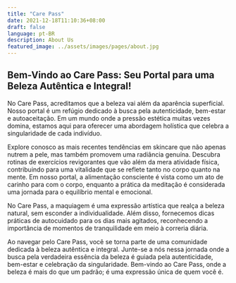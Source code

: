 ```yaml
---
title: "Care Pass"
date: 2021-12-18T11:10:36+08:00
draft: false
language: pt-BR
description: About Us
featured_image: ../assets/images/pages/about.jpg
---
```


## Bem-Vindo ao Care Pass: Seu Portal para uma Beleza Autêntica e Integral!

No Care Pass, acreditamos que a beleza vai além da aparência superficial. Nosso portal é um refúgio dedicado à busca pela autenticidade, bem-estar e autoaceitação. Em um mundo onde a pressão estética muitas vezes domina, estamos aqui para oferecer uma abordagem holística que celebra a singularidade de cada indivíduo.

Explore conosco as mais recentes tendências em skincare que não apenas nutrem a pele, mas também promovem uma radiância genuína. Descubra rotinas de exercícios revigorantes que vão além da mera atividade física, contribuindo para uma vitalidade que se reflete tanto no corpo quanto na mente. Em nosso portal, a alimentação consciente é vista como um ato de carinho para com o corpo, enquanto a prática da meditação é considerada uma jornada para o equilíbrio mental e emocional.

No Care Pass, a maquiagem é uma expressão artística que realça a beleza natural, sem esconder a individualidade. Além disso, fornecemos dicas práticas de autocuidado para os dias mais agitados, reconhecendo a importância de momentos de tranquilidade em meio à correria diária.

Ao navegar pelo Care Pass, você se torna parte de uma comunidade dedicada à beleza autêntica e integral. Junte-se a nós nessa jornada onde a busca pela verdadeira essência da beleza é guiada pela autenticidade, bem-estar e celebração da singularidade. Bem-vindo ao Care Pass, onde a beleza é mais do que um padrão; é uma expressão única de quem você é.
